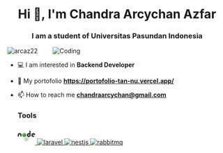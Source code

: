<h1 align="center">Hi 👋, I'm Chandra Arcychan Azfar</h1>
<h3 align="center">I am a student of Universitas Pasundan Indonesia</h3>
<img align="right" alt="Coding" width="400" src="https://cdn.dribbble.com/users/50886/screenshots/2710024/coding.gif">

<p align="left"> 
  <img src="https://komarev.com/ghpvc/?username=arcaz22&label=Profile%20views&color=0e75b6&style=flat" alt="arcaz22" />
</p>

- 💻 I am interested in **Backend Developer**
- 📃 My portofolio **https://portofolio-tan-nu.vercel.app/**
- 📫 How to reach me **chandraarcychan@gmail.com**

  <h3 align="left">Tools</h3> 
  <a href="https://nodejs.org" target="_blank" rel="noreferrer"> 
    <img src="https://raw.githubusercontent.com/devicons/devicon/master/icons/nodejs/nodejs-original-wordmark.svg" alt="nodejs" width="40" height="40"/>
  </a> 
  <a href="https://laravel.com/" target="_blank" rel="noreferrer">
    <img src="https://cdn.jsdelivr.net/gh/devicons/devicon@latest/icons/laravel/laravel-original.svg" alt="laravel" width="40" height="40" />
  </a>
  <a href="https://nestjs.com/" target="_blank" rel="noreferrer"> 
    <img src="https://cdn.jsdelivr.net/gh/devicons/devicon@latest/icons/nestjs/nestjs-original.svg" alt="nestjs" width="40" height="40"/>      
  </a>
  <a href="https://rabbitmq.com/" target="_blank" rel="noreferrer"> 
    <img src="https://cdn.jsdelivr.net/gh/devicons/devicon@latest/icons/rabbitmq/rabbitmq-original.svg" alt="rabbitmq" width="40" height="40"/>
  </a>

